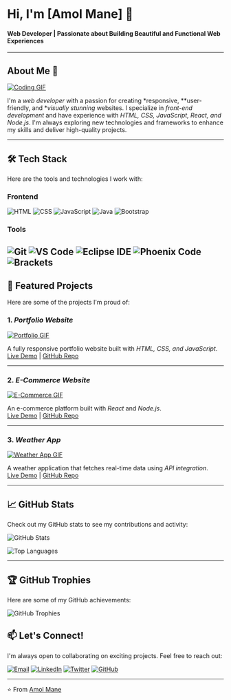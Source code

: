 # Hi, I'm [Amol Mane] 👋
#### Web Developer | Passionate about Building Beautiful and Functional Web Experiences

---

## About Me 🚀
[![Coding GIF](https://media.giphy.com/media/qgQUggAC3Pfv687qPC/giphy.gif)](https://giphy.com/gifs/coding-web-development-qgQUggAC3Pfv687qPC)

I'm a *web developer* with a passion for creating *responsive, **user-friendly, and **visually stunning* websites. I specialize in *front-end development* and have experience with *HTML, CSS, JavaScript, React, and Node.js*. I'm always exploring new technologies and frameworks to enhance my skills and deliver high-quality projects.

---

## 🛠 Tech Stack
Here are the tools and technologies I work with:

### Frontend
![HTML](https://img.shields.io/badge/HTML5-E34F26?style=for-the-badge&logo=html5&logoColor=white)
![CSS](https://img.shields.io/badge/CSS3-1572B6?style=for-the-badge&logo=css3&logoColor=white)
![JavaScript](https://img.shields.io/badge/JavaScript-F7DF1E?style=for-the-badge&logo=javascript&logoColor=black)
![Java](https://img.shields.io/badge/Java-ED8B00?style=for-the-badge&logo=openjdk&logoColor=white)
![Bootstrap](https://img.shields.io/badge/Bootstrap-563D7C?style=for-the-badge&logo=bootstrap&logoColor=white)



### Tools
![Git](https://img.shields.io/badge/Git-F05032?style=for-the-badge&logo=git&logoColor=white)
![VS Code](https://img.shields.io/badge/VS_Code-007ACC?style=for-the-badge&logo=visual-studio-code&logoColor=white)
![Eclipse IDE](https://img.shields.io/badge/Eclipse-2C2255?style=for-the-badge&logo=eclipse&logoColor=white)
![Phoenix Code](https://img.shields.io/badge/Phoenix_Code-FF0000?style=for-the-badge&logoColor=white)
![Brackets](https://img.shields.io/badge/Brackets-2F8FBA?style=for-the-badge&logo=brackets&logoColor=white)
---

## 🚀 Featured Projects
Here are some of the projects I'm proud of:

### 1. *Portfolio Website*
[![Portfolio GIF](https://media.giphy.com/media/Y4ak9Ki2GZCbJxAnJD/giphy.gif)](https://giphy.com/gifs/Y4ak9Ki2GZCbJxAnJD)

A fully responsive portfolio website built with *HTML, CSS, and JavaScript*.  
[Live Demo](#) | [GitHub Repo](#)

---

### 2. *E-Commerce Website*
[![E-Commerce GIF](https://media.giphy.com/media/3o7TKsQ8gqVr5Ykqpy/giphy.gif)](https://giphy.com/gifs/3o7TKsQ8gqVr5Ykqpy)

An e-commerce platform built with *React* and *Node.js*.  
[Live Demo](#) | [GitHub Repo](#)

---

### 3. *Weather App*
[![Weather App GIF](https://media.giphy.com/media/3o7TKz2eMXx7JqMLiU/giphy.gif)](https://giphy.com/gifs/3o7TKz2eMXx7JqMLiU)

A weather application that fetches real-time data using *API integration*.  
[Live Demo](#) | [GitHub Repo](#)

---

## 📈 GitHub Stats
Check out my GitHub stats to see my contributions and activity:

![GitHub Stats](https://github-readme-stats.vercel.app/api?username=Amolmane01&show_icons=true&theme=radical)

![Top Languages](https://github-readme-stats.vercel.app/api/top-langs/?username=Amolmane01&layout=compact&theme=radical)

---

## 🏆 GitHub Trophies
Here are some of my GitHub achievements:

![GitHub Trophies](https://github-profile-trophy.vercel.app/?username=Amolmane01&theme=radical&no-frame=true&row=2&column=4)



## 📫 Let's Connect!
I'm always open to collaborating on exciting projects. Feel free to reach out:

[![Email](https://img.shields.io/badge/Email-D14836?style=for-the-badge&logo=gmail&logoColor=white)](mailto:amolmane10122000@gmail.com)
[![LinkedIn](https://img.shields.io/badge/LinkedIn-0077B5?style=for-the-badge&logo=linkedin&logoColor=white)](www.linkedin.com/in/amol-mane-989659198)
[![Twitter](https://img.shields.io/badge/Twitter-1DA1F2?style=for-the-badge&logo=twitter&logoColor=white)](https://twitter.com/your-handle)
[![GitHub](https://img.shields.io/badge/GitHub-100000?style=for-the-badge&logo=github&logoColor=white)](https://github.com/Amolmane01)

---

⭐ From [Amol Mane](https://github.com/Amolmane01)
